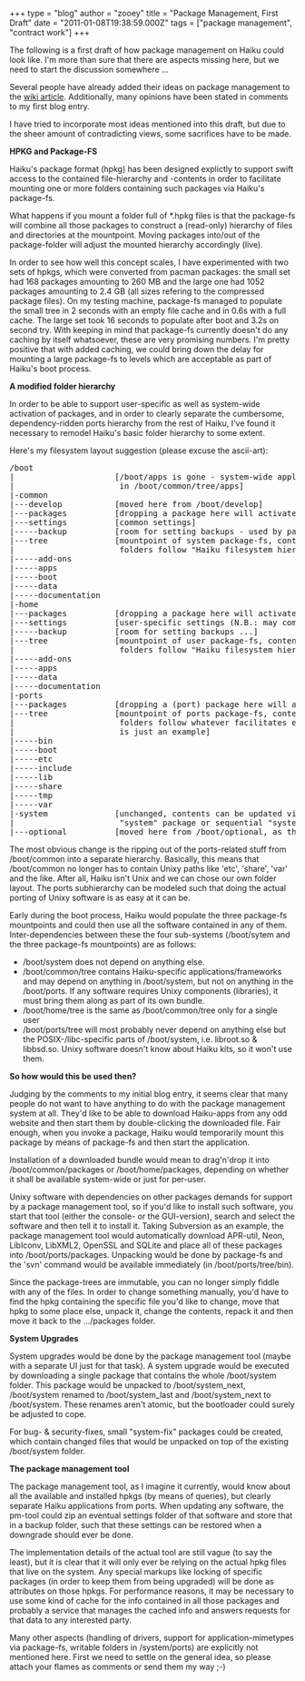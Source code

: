 +++
type = "blog"
author = "zooey"
title = "Package Management, First Draft"
date = "2011-01-08T19:38:59.000Z"
tags = ["package management", "contract work"]
+++

The following is a first draft of how package management on Haiku could look like. I'm more than sure that there are aspects missing here, but we need to start the discussion somewhere ...

Several people have already added their ideas on package management to the <a href="https://dev.haiku-os.org/wiki/PackageManagerIdeas">wiki article</a>. Additionally, many opinions have been stated in comments to my first blog entry. 

I have tried to incorporate most ideas mentioned into this draft, but due to the sheer amount of contradicting views, some sacrifices have to be made.
<!--break-->
<strong>HPKG and Package-FS</strong>

Haiku's package format (hpkg) has been designed explictly to support swift access to the contained file-hierarchy and -contents in order to facilitate mounting one or more folders containing such packages via Haiku's package-fs.

What happens if you mount a folder full of *.hpkg files is that the package-fs will combine all those packages to construct a (read-only) hierarchy of files and directories at the mountpoint. Moving packages into/out of the package-folder will adjust the mounted hierarchy accordingly (live). 

In order to see how well this concept scales, I have experimented with two sets of hpkgs, which were converted from pacman packages: the small set had 168 packages amounting to 260 MB and the large one had 1052 packages amounting to 2.4 GB (all sizes refering to the compressed package files). On my testing machine, package-fs managed to populate the small tree in 2 seconds with an empty file cache and in 0.6s with a full cache. The large set took 16 seconds to populate after boot and 3.2s on second try. With keeping in mind that package-fs currently doesn't do any caching by itself whatsoever, these are very promising numbers. I'm pretty positive that with added caching, we could bring down the delay for mounting a large package-fs to levels which are acceptable as part of Haiku's boot process.

<strong>A modified folder hierarchy</strong>

In order to be able to support user-specific as well as system-wide activation of packages, and in order to clearly separate the cumbersome, dependency-ridden ports hierarchy from the rest of Haiku, I've found it necessary to remodel Haiku's basic folder hierarchy to some extent.

Here's my filesystem layout suggestion (please excuse the ascii-art):

<pre class="terminal">
/boot
|                     [/boot/apps is gone - system-wide applications now appear
|                      in /boot/common/tree/apps]
|-common
|---develop           [moved here from /boot/develop]
|---packages          [dropping a package here will activate it system-wide]
|---settings          [common settings]
|-----backup          [room for setting backups - used by package manager to backup settins during an upgrade]
|---tree              [mountpoint of system package-fs, contents of the packages in /boot/common/packages appear here, the 
|                      folders follow "Haiku filesystem hierarchy" (to be defined, an example given below)]
|-----add-ons
|-----apps
|-----boot
|-----data
|-----documentation
|-home
|---packages          [dropping a package here will activate it for user]
|---settings          [user-specific settings (N.B.: may come from apps that live in /boot/common/tree)]
|-----backup          [room for setting backups ...]
|---tree              [mountpoint of user package-fs, contents of the packages in /boot/home/packages appear here, the 
|                      folders follow "Haiku filesystem hierarchy"]
|-----add-ons
|-----apps
|-----data
|-----documentation
|-ports
|---packages          [dropping a (port) package here will activate it]
|---tree              [mountpoint of ports package-fs, contents of the packages in /boot/ports/packages appear here, the 
|                      folders follow whatever facilitates easy porting, i.e. the hierarchy basically is unixy - what's shown below
|                      is just an example]
|-----bin
|-----boot
|-----etc
|-----include
|-----lib
|-----share
|-----tmp
|-----var
|-system              [unchanged, contents can be updated via package manager by actual installing (unpacking) of either a complete
|                      "system" package or sequential "system-fix" packages]
|---optional          [moved here from /boot/optional, as the contents depend on the system]
</pre>

The most obvious change is the ripping out of the ports-related stuff from /boot/common into a separate hierarchy. Basically, this means that /boot/common no longer has to contain Unixy paths like 'etc', 'share', 'var' and the like. After all, Haiku isn't Unix and we can chose our own folder layout. The ports subhierarchy can be modeled such that doing the actual porting of Unixy software is as easy at it can be.

Early during the boot process, Haiku would populate the three package-fs mountpoints and could then use all the software contained in any of them. Inter-dependencies between these the four sub-systems (/boot/sytem and the three package-fs mountpoints) are as follows: 

- /boot/system does not depend on anything else.
- /boot/common/tree contains Haiku-specific applications/frameworks and may depend on anything in /boot/system, but not on anything in the /boot/ports. If any software requires Unixy components (libraries), it must bring them along as part of its own bundle.
- /boot/home/tree is the same as /boot/common/tree only for a single user
- /boot/ports/tree will most probably never depend on anything else but the POSIX-/libc-specific parts of /boot/system, i.e. libroot.so & libbsd.so. Unixy software doesn't know about Haiku kits, so it won't use them.

<strong>So how would this be used then?</strong>

Judging by the comments to my initial blog entry, it seems clear that many people do not want to have anything to do with the package management system at all. They'd like to be able to download Haiku-apps from any odd website and then start them by double-clicking the downloaded file. 
Fair enough, when you invoke a package, Haiku would temporarily mount this package by means of package-fs and then start the application.

Installation of a downloaded bundle would mean to drag'n'drop it into /boot/common/packages or /boot/home/packages, depending on whether it shall be available system-wide or just for per-user.

Unixy software with dependencies on other packages demands for support by a package management tool, so if you'd like to install such software, you start that tool (either the console- or the GUI-version), search and select the software and then tell it to install it. Taking Subversion as an example, the package management tool would automatically download APR-util, Neon, LibIconv, LibXML2, OpenSSL and SQLite and place all of these packages into /boot/ports/packages. Unpacking would be done by package-fs and the 'svn' command would be available immediately (in /boot/ports/tree/bin).

Since the package-trees are immutable, you can no longer simply fiddle with any of the files. In order to change something manually, you'd have to find the hpkg containing the specific file you'd like to change, move that hpkg to some place else, unpack it, change the contents, repack it and then move it back to the .../packages folder.

<strong>System Upgrades</strong>

System upgrades would be done by the package management tool (maybe with a separate UI just for that task). A system upgrade would be executed by downloading a single package that contains the whole /boot/system folder. This package would be unpacked to /boot/system_next, /boot/system renamed to /boot/system_last and /boot/system_next to /boot/system. These renames aren't atomic, but the bootloader could surely be adjusted to cope.

For bug- & security-fixes, small "system-fix" packages could be created, which contain changed files that would be unpacked on top of the existing /boot/system folder.

<strong>The package management tool</strong>

The package management tool, as I imagine it currently, would know about all the available and installed hpkgs (by means of queries), but clearly separate Haiku applications from ports. 
When updating any software, the pm-tool could zip an eventual settings folder of that software and store that in a backup folder, such that these settings can be restored when a downgrade should ever be done.

The implementation details of the actual tool are still vague (to say the least), but it is clear that it will only ever be relying on the actual hpkg files that live on the system. Any special markups like locking of specific packages (in order to keep them from being upgraded) will be done as attributes on those hpkgs. For performance reasons, it may be necessary to use some kind of cache for the info contained in all those packages and probably a service that manages the cached info and answers requests for that data to any interested party. 

Many other aspects (handling of drivers, support for application-mimetypes via package-fs, writable folders in /system/ports) are explicitly not mentioned here. 
First we need to settle on the general idea, so please attach your flames as comments or send them my way ;-)